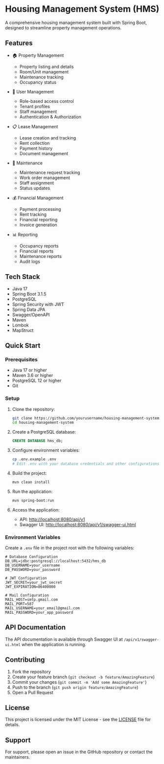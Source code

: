 # Housing Management System (HMS)

A comprehensive housing management system built with Spring Boot, designed to streamline property management operations.

## Features

- 🏠 Property Management
  - Property listing and details
  - Room/Unit management
  - Maintenance tracking
  - Occupancy status

- 👥 User Management
  - Role-based access control
  - Tenant profiles
  - Staff management
  - Authentication & Authorization

- 📋 Lease Management
  - Lease creation and tracking
  - Rent collection
  - Payment history
  - Document management

- 🔧 Maintenance
  - Maintenance request tracking
  - Work order management
  - Staff assignment
  - Status updates

- 💰 Financial Management
  - Payment processing
  - Rent tracking
  - Financial reporting
  - Invoice generation

- 📊 Reporting
  - Occupancy reports
  - Financial reports
  - Maintenance reports
  - Audit logs

## Tech Stack

- Java 17
- Spring Boot 3.1.5
- PostgreSQL
- Spring Security with JWT
- Spring Data JPA
- Swagger/OpenAPI
- Maven
- Lombok
- MapStruct

## Quick Start

### Prerequisites

- Java 17 or higher
- Maven 3.6 or higher
- PostgreSQL 12 or higher
- Git

### Setup

1. Clone the repository:

   ```bash
   git clone https://github.com/yourusername/housing-management-system.git
   cd housing-management-system
   ```

2. Create a PostgreSQL database:

   ```sql
   CREATE DATABASE hms_db;
   ```

3. Configure environment variables:

   ```bash
   cp .env.example .env
   # Edit .env with your database credentials and other configurations
   ```

4. Build the project:

   ```bash
   mvn clean install
   ```

5. Run the application:

   ```bash
   mvn spring-boot:run
   ```

6. Access the application:
   - API: <http://localhost:8080/api/v1>
   - Swagger UI: <http://localhost:8080/api/v1/swagger-ui.html>

### Environment Variables

Create a `.env` file in the project root with the following variables:

```properties
# Database Configuration
DB_URL=jdbc:postgresql://localhost:5432/hms_db
DB_USERNAME=your_username
DB_PASSWORD=your_password

# JWT Configuration
JWT_SECRET=your_jwt_secret
JWT_EXPIRATION=86400000

# Mail Configuration
MAIL_HOST=smtp.gmail.com
MAIL_PORT=587
MAIL_USERNAME=your_email@gmail.com
MAIL_PASSWORD=your_app_password
```

## API Documentation

The API documentation is available through Swagger UI at `/api/v1/swagger-ui.html` when the application is running.

## Contributing

1. Fork the repository
2. Create your feature branch (`git checkout -b feature/AmazingFeature`)
3. Commit your changes (`git commit -m 'Add some AmazingFeature'`)
4. Push to the branch (`git push origin feature/AmazingFeature`)
5. Open a Pull Request

## License

This project is licensed under the MIT License - see the [LICENSE](LICENSE) file for details.

## Support

For support, please open an issue in the GitHub repository or contact the maintainers.
